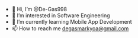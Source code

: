 - 👋 Hi, I’m @De-Gas998
- 👀 I’m interested in Software Engineering
- 🌱 I’m currently learning Mobile App Development
- 📫 How to reach me degasmarkyoa@gmail.com

<!---
De-Gas998/De-Gas998 is a ✨ special ✨ repository because its `README.md` (this file) appears on your GitHub profile.
You can click the Preview link to take a look at your changes.
--->
